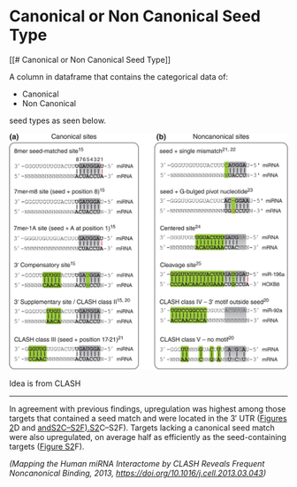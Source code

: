 # Canonical or Non Canonical Seed Type

[[# Canonical or Non Canonical Seed Type]]

A column in dataframe that contains the categorical data of:

- Canonical
- Non Canonical

seed types as seen below.

![](../images/CLASH_match_classes.jpg)

Idea is from CLASH

---

In agreement with previous findings, upregulation was highest among those targets that contained a seed match and were located in the 3′ UTR ([Figures 2](https://www.ncbi.nlm.nih.gov/pmc/articles/PMC3650559/figure/fig2/)D and [​andS2C–S2F).S2](https://www.ncbi.nlm.nih.gov/pmc/articles/PMC3650559/figure/figs2/)C–S2F). Targets lacking a canonical seed match were also upregulated, on average half as efficiently as the seed-containing targets ([Figure S2](https://www.ncbi.nlm.nih.gov/pmc/articles/PMC3650559/figure/figs2/)F).

*(Mapping the Human miRNA Interactome by CLASH Reveals Frequent Noncanonical Binding, 2013, https://doi.org/10.1016/j.cell.2013.03.043)*
